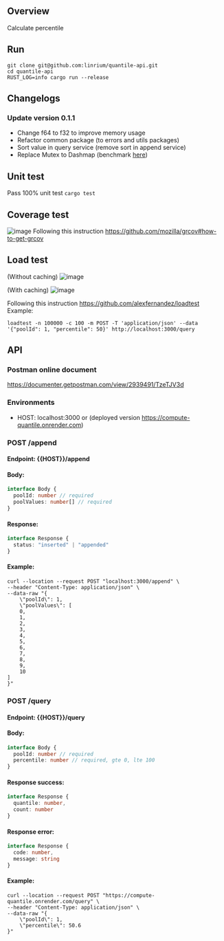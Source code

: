 ## Overview
Calculate percentile

## Run
```shell script
git clone git@github.com:linrium/quantile-api.git
cd quantile-api
RUST_LOG=info cargo run --release
```

## Changelogs
### Update version 0.1.1
- Change f64 to f32 to improve memory usage
- Refactor common package (to errors and utils packages)
- Sort value in query service (remove sort in append service)
- Replace Mutex<Hashmap> to Dashmap (benchmark [here](https://github.com/xacrimon/conc-map-bench))

## Unit test
Pass 100% unit test
`cargo test`

## Coverage test
![image](https://user-images.githubusercontent.com/14315537/121771668-da221180-cb9a-11eb-9a0a-a737163b559e.png)
Following this instruction https://github.com/mozilla/grcov#how-to-get-grcov

## Load test
(Without caching)
![image](https://user-images.githubusercontent.com/14315537/121772318-e6a86900-cb9e-11eb-87ba-db2bb635ea39.png)

(With caching)
![image](https://user-images.githubusercontent.com/14315537/121773474-65ed6b00-cba6-11eb-9d77-93fa6614f5a4.png)

Following this instruction https://github.com/alexfernandez/loadtest
Example:
```shell script
loadtest -n 100000 -c 100 -m POST -T 'application/json' --data '{"poolId": 1, "percentile": 50}' http://localhost:3000/query
```

## API
### Postman online document
https://documenter.getpostman.com/view/2939491/TzeTJV3d

### Environments
- HOST: localhost:3000 or (deployed version https://compute-quantile.onrender.com)

### POST /append
#### Endpoint: {{HOST}}/append
#### Body:
```typescript
interface Body {
  poolId: number // required
  poolValues: number[] // required
}
```
#### Response:
```typescript
interface Response {
  status: "inserted" | "appended"
}
```
#### Example:
```shell script
curl --location --request POST "localhost:3000/append" \
--header "Content-Type: application/json" \
--data-raw "{
    \"poolId\": 1,
    \"poolValues\": [
    0,
    1,
    2,
    3,
    4,
    5,
    6,
    7,
    8,
    9,
    10
]
}"
```

### POST /query
#### Endpoint: {{HOST}}/query
#### Body:
```typescript
interface Body {
  poolId: number // required
  percentile: number // required, gte 0, lte 100
}
```
#### Response success:
```typescript
interface Response {
  quantile: number,
  count: number
}
```
#### Response error:
```typescript
interface Response {
  code: number,
  message: string
}
```
#### Example:
```shell script
curl --location --request POST "https://compute-quantile.onrender.com/query" \
--header "Content-Type: application/json" \
--data-raw "{
    \"poolId\": 1,
    \"percentile\": 50.6
}"
```
